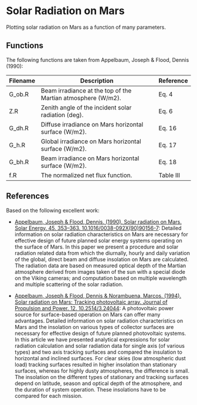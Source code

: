 # Solar Radiation on Mars
Plotting solar radiation on Mars as a function of many parameters.

## Functions
The following functions are taken from Appelbaum, Joseph & Flood, Dennis (1990):

| Filename | Description                                                  | Reference |
|----------|--------------------------------------------------------------|-----------|
| G_ob.R   | Beam irradiance at the top of the Martian atmosphere (W/m2). | Eq. 4     |
| Z.R      | Zenith angle of the incident solar radiation (deg).          | Eq. 6     |
| G_dh.R   | Diffuse irradiance on Mars horizontal surface (W/m2).        | Eq. 16    |
| G_h.R    | Global irradiance on Mars horizontal surface (W/m2).         | Eq. 17    |
| G_bh.R   | Beam irradiance on Mars horizontal surface (W/m2).           | Eq. 18    |
| f.R      | The normalized net flux function.                            | Table III |

## References
Based on the following excellent work:
- [Appelbaum, Joseph & Flood, Dennis. (1990). Solar radiation on Mars. Solar Energy. 45. 353–363. 10.1016/0038-092X(90)90156-7](https://www.researchgate.net/publication/256334925_Solar_radiation_on_Mars):  Detailed information on solar radiation characteristics on Mars are necessary for effective design of future planned solar energy systems operating on the surface of Mars. In this paper we present a procedure and solar radiation related data from which the diurnally, hourly and daily variation of the global, direct beam and diffuse insolation on Mars are calculated. The radiation data are based on measured optical depth of the Martian atmosphere derived from images taken of the sun with a special diode on the Viking cameras; and computation based on multiple wavelength and multiple scattering of the solar radiation.

- [Appelbaum, Joseph & Flood, Dennis & Norambuena, Marcos. (1994). Solar radiation on Mars: Tracking photovoltaic array. Journal of Propulsion and Power. 12. 10.2514/3.24044](https://www.researchgate.net/publication/24286713_Solar_radiation_on_Mars_Tracking_photovoltaic_array): A photovoltaic power source for surface-based operation on Mars can offer many advantages. Detailed information on solar radiation characteristics on Mars and the insolation on various types of collector surfaces are necessary for effective design of future planned photovoltaic systems. In this article we have presented analytical expressions for solar radiation calculation and solar radiation data for single axis (of various types) and two axis tracking surfaces and compared the insulation to horizontal and inclined surfaces. For clear skies (low atmospheric dust load) tracking surfaces resulted in higher insolation than stationary surfaces, whereas for highly dusty atmospheres, the difference is small. The insolation on the different types of stationary and tracking surfaces depend on latitude, season and optical depth of the atmosphere, and the duration of system operation. These insolations have to be compared for each mission.
